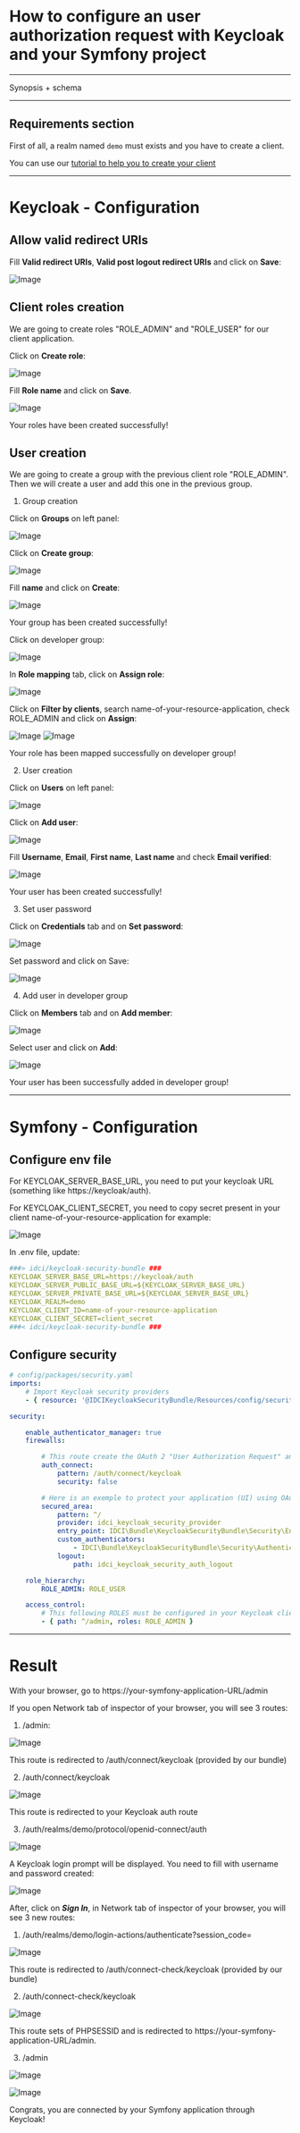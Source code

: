 How to configure an user authorization request with Keycloak and your Symfony project
=====================================================================================

---

Synopsis + schema

---

## Requirements section

First of all, a realm named `demo` must exists and you have to create a client.

You can use our [tutorial to help you to create your client](./keycloak-help-guide-client-configuration.md)

---

# Keycloak - Configuration

## Allow valid redirect URIs

Fill **Valid redirect URIs**, **Valid post logout redirect URIs** and click on **Save**:

![Image](screenshots/screen_resource_application_general_settings.png)

## Client roles creation

We are going to create roles "ROLE_ADMIN" and "ROLE_USER" for our client application.

Click on **Create role**:

![Image](screenshots/screen_with_create_role_button.png)

Fill **Role name** and click on **Save**.

![Image](screenshots/screen_roles_created.png)

Your roles have been created successfully!

## User creation

We are going to create a group with the previous client role "ROLE_ADMIN".
Then we will create a user and add this one in the previous group.

1. Group creation

Click on **Groups** on left panel:

![Image](screenshots/screen_of_left_panel_for_groups.png)

Click on **Create group**:

![Image](screenshots/screen_with_create_group_button.png)

Fill **name** and click on **Create**:

![Image](screenshots/create_group.png)

Your group has been created successfully!

Click on developer group:

![Image](screenshots/screen_with_developer_group.png)

In **Role mapping** tab, click on **Assign role**:

![Image](screenshots/screen_with_assign_role_button.png)

Click on **Filter by clients**, search name-of-your-resource-application, check ROLE_ADMIN and click on **Assign**:

![Image](screenshots/screen_assign_roles_to_developer_account_without_filter_applied.png)
![Image](screenshots/screen_assign_roles_to_developer_account_with_filter_applied.png)

Your role has been mapped successfully on developer group!

2. User creation

Click on **Users** on left panel:

![Image](screenshots/screen_of_left_panel_for_users.png)

Click on **Add user**:

![Image](screenshots/screen_with_add_user_button.png)

Fill **Username**, **Email**, **First name**, **Last name** and check **Email verified**:

![Image](screenshots/create_user.png)

Your user has been created successfully!

3. Set user password

Click on **Credentials** tab and on **Set password**:

![Image](screenshots/screen_with_set_password_button.png)

Set password and click on Save:

![Image](screenshots/screen_set_password_for_username.png)

4. Add user in developer group

Click on **Members** tab and on **Add member**:

![Image](screenshots/screen_with_add_member_button.png)

Select user and click on **Add**:

![Image](screenshots/screen_add_member.png)

Your user has been successfully added in developer group!

---

# Symfony - Configuration

## Configure env file

For KEYCLOAK_SERVER_BASE_URL, you need to put your keycloak URL (something like https://keycloak/auth).

For KEYCLOAK_CLIENT_SECRET, you need to copy secret present in your client name-of-your-resource-application for example:

![Image](screenshots/screen_resource_application_credentials.png)

In .env file, update:
```yaml
###> idci/keycloak-security-bundle ###
KEYCLOAK_SERVER_BASE_URL=https://keycloak/auth
KEYCLOAK_SERVER_PUBLIC_BASE_URL=${KEYCLOAK_SERVER_BASE_URL}
KEYCLOAK_SERVER_PRIVATE_BASE_URL=${KEYCLOAK_SERVER_BASE_URL}
KEYCLOAK_REALM=demo
KEYCLOAK_CLIENT_ID=name-of-your-resource-application
KEYCLOAK_CLIENT_SECRET=client_secret
###< idci/keycloak-security-bundle ###
```

## Configure security

```yaml
# config/packages/security.yaml
imports:
    # Import Keycloak security providers
    - { resource: '@IDCIKeycloakSecurityBundle/Resources/config/security.yaml' }

security:

    enable_authenticator_manager: true
    firewalls:

        # This route create the OAuth 2 "User Authorization Request" and must be accessible for unauthenticated users
        auth_connect:
            pattern: /auth/connect/keycloak
            security: false

        # Here is an exemple to protect your application (UI) using OAuth 2 Authorization Code Flow
        secured_area:
            pattern: ^/
            provider: idci_keycloak_security_provider
            entry_point: IDCI\Bundle\KeycloakSecurityBundle\Security\EntryPoint\AuthenticationEntryPoint
            custom_authenticators:
                - IDCI\Bundle\KeycloakSecurityBundle\Security\Authenticator\KeycloakAuthenticator
            logout:
                path: idci_keycloak_security_auth_logout

    role_hierarchy:
        ROLE_ADMIN: ROLE_USER

    access_control:
        # This following ROLES must be configured in your Keycloak client
        - { path: ^/admin, roles: ROLE_ADMIN }
```

---

# Result

With your browser, go to https://your-symfony-application-URL/admin

If you open Network tab of inspector of your browser, you will see 3 routes:

1. /admin:

![Image](screenshots/screen_admin_with_redirect.png)

This route is redirected to /auth/connect/keycloak (provided by our bundle)

2. /auth/connect/keycloak

![Image](screenshots/screen_with_auth_connect_keycloak_with_redirect.png)

This route is redirected to your Keycloak auth route

3. /auth/realms/demo/protocol/openid-connect/auth

![Image](screenshots/screen_route_redirect_with_keycloak_demo_prompt.png)

A Keycloak login prompt will be displayed. You need to fill with username and password created:

![Image](screenshots/keycloak_demo_prompt.png)

After, click on ***Sign In***, in Network tab of inspector of your browser, you will see 3 new routes:

1. /auth/realms/demo/login-actions/authenticate?session_code=

![Image](screenshots/screen_with_redirect_to_connect-check.png)

This route is redirected to /auth/connect-check/keycloak (provided by our bundle)

2. /auth/connect-check/keycloak

![Image](screenshots/screen_with_last_redirect_to_admin.png)

This route sets of PHPSESSID and is redirected to https://your-symfony-application-URL/admin.

3. /admin

![Image](screenshots/screen_admin_redirect_from_connect-check.png)

![Image](screenshots/screen_symfony_profiler_with_user_details.png)

Congrats, you are connected by your Symfony application through Keycloak!
